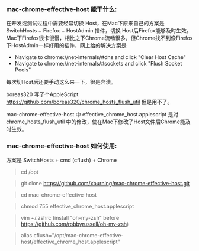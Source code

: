 ### mac-chrome-effective-host 能干什么:
在开发或测试过程中需要经常切换 Host，在Mac下原来自己的方案是 SwitchHosts + Firefox + HostAdmin 插件，切换 Host后Firefox能够及时生效。Mac下Firefox很卡很慢，相比之下Chrome流畅很多，但Chrome找不到像Firefox下HostAdmin一样好用的插件，网上给的解决方案是 

- Navigate to chrome://net-internals/#dns and click "Clear Host Cache" 
- Navigate to chrome://net-internals/#sockets and click "Flush Socket Pools"

每次切Host后还要手动这么来一下，很是奔溃。

boreas320 写了个AppleScript https://github.com/boreas320/chrome_hosts_flush_util 但是用不了。

mac-chrome-effective-host 中 effective_chrome_host.applescript 是对 chrome_hosts_flush_util 中的修改，使在Mac下修改了Host文件后Chrome能及时生效。

### mac-chrome-effective-host 如何使用:
方案是 SwitchHosts + cmd (cflush) + Chrome
> cd /opt 

> git clone https://github.com/xburning/mac-chrome-effective-host.git 

> cd mac-chrome-effective-host 

> chmod 755 effective_chrome_host.applescript 

> vim ~/.zshrc (install "oh-my-zsh" before https://github.com/robbyrussell/oh-my-zsh) 

> alias cflush="/opt/mac-chrome-effective-host/effective_chrome_host.applescript" 

